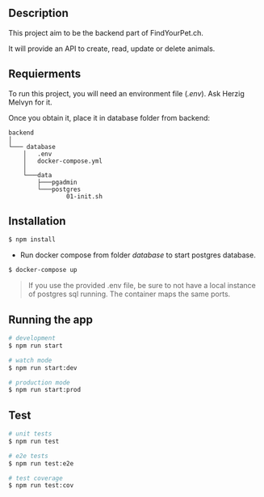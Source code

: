 ## Description

This project aim to be the backend part of FindYourPet.ch.

It will provide an API to create, read, update or delete animals.

## Requierments

To run this project, you will need an environment file (<i>.env</i>). Ask Herzig Melvyn for it.

Once you obtain it, place it in database folder from backend:

```
backend
│
└─── database
    │   .env
    │   docker-compose.yml
    │
    └───data
        ├───pgadmin
        └───postgres
                01-init.sh
```

## Installation

```bash
$ npm install
```

* Run docker compose from folder <i>database</i> to start postgres database.
```bash
$ docker-compose up
```
> If you use the provided .env file, be sure to not have a local instance of postgres sql running. The container maps the same ports. 

## Running the app

```bash
# development
$ npm run start

# watch mode
$ npm run start:dev

# production mode
$ npm run start:prod
```

## Test

```bash
# unit tests
$ npm run test

# e2e tests
$ npm run test:e2e

# test coverage
$ npm run test:cov
```